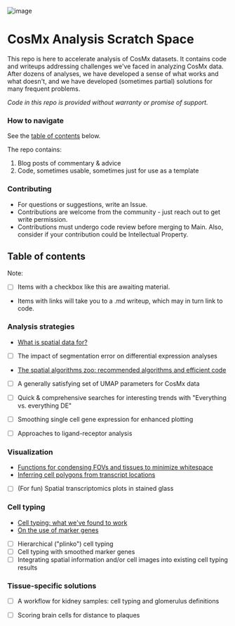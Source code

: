 
![image](https://github.com/Nanostring-Biostats/CosMx-Analysis-Scratch-Space/assets/4357938/24ab79ab-e9c5-486e-9595-68f48797d757)

# CosMx Analysis Scratch Space

This repo is here to accelerate analysis of CosMx datasets. It contains code and
 writeups addressing challenges we've faced in analyzing CosMx data. 
After dozens of analyses, we have developed a sense of what works and what doesn't, 
 and we have developed (sometimes partial) solutions for many frequent problems.

*Code in this repo is provided without warranty or promise of support.*

### How to navigate

See the [table of contents](#table-of-contents) below.

The repo contains:
1. Blog posts of commentary & advice 
2. Code, sometimes usable, sometimes just for use as a template

### Contributing

- For questions or suggestions, write an Issue.
- Contributions are welcome from the community - just reach out to get write permission.
- Contributions must undergo code review before merging to Main. Also, consider if your contribution could be Intellectual Property. 


## Table of contents

Note:
- [ ] Items with a checkbox like this are awaiting material. 
- Items with links will take you to a .md writeup, which may in turn link to code.
 
### Analysis strategies
- [What is spatial data for?](blog/what%20is%20high%20plex%20spatial%20data%20for.md)
- [ ] The impact of segmentation error on differential expression analyses
- [The spatial algorithms zoo: recommended algorithms and efficient code](blog/spatial%20algorithms%20zoo.md)
- [ ] A generally satisfying set of UMAP parameters for CosMx data
- [ ] Quick & comprehensive searches for interesting trends with "Everything vs. everything DE"
- [ ] Smoothing single cell gene expression for enhanced plotting
- [ ] Approaches to ligand-receptor analysis


### Visualization
- [Functions for condensing FOVs and tissues to minimize whitespace](blog/condensing%20FOVs%20and%20tissues%20in%20XY%20space.md)
- [Inferring cell polygons from transcript locations](blog/deriving%20cell%20polygons%20from%20transcript%20locations.md)
- [ ] (For fun) Spatial transcriptomics plots in stained glass 

### Cell typing
- [Cell typing: what we've found to work](blog/cell%20typing%20basics.md)
- [On the use of marker genes](blog/on%20cell%20typing%20with%20marker%20genes.md)
- [ ] Hierarchical ("plinko") cell typing
- [ ] Cell typing with smoothed marker genes
- [ ] Integrating spatial information and/or cell images into existing cell typing results

### Tissue-specific solutions
- [ ] A workflow for kidney samples: cell typing and glomerulus definitions
- [ ] Scoring brain cells for distance to plaques



 
